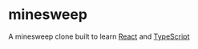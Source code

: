 minesweep
=========

A minesweep clone built to learn [React](http://facebook.github.io/react/index.html) and [TypeScript](http://www.typescriptlang.org/)